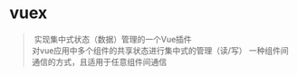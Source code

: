 # vuex 
  >​ 实现集中式状态（数据）管理的一个Vue插件  
  > 对vue应用中多个组件的共享状态进行集中式的管理（读/写）
  > 一种组件间通信的方式，且适用于任意组件间通信

### 


## 

##